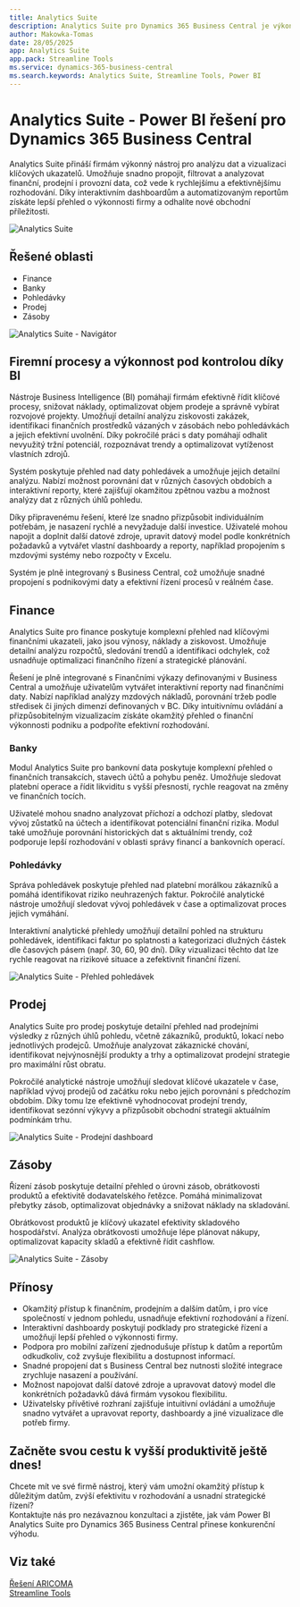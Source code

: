 ```yaml
---
title: Analytics Suite
description: Analytics Suite pro Dynamics 365 Business Central je výkonný nástroj pro analýzu a vizualizaci dat.
author: Makowka-Tomas
date: 28/05/2025
app: Analytics Suite
app.pack: Streamline Tools
ms.service: dynamics-365-business-central
ms.search.keywords: Analytics Suite, Streamline Tools, Power BI
---
```


# Analytics Suite - Power BI řešení pro Dynamics 365 Business Central

Analytics Suite přináší firmám výkonný nástroj pro analýzu dat a vizualizaci klíčových ukazatelů. Umožňuje snadno propojit, filtrovat a analyzovat finanční, prodejní i provozní data, což vede k rychlejšímu a efektivnějšímu rozhodování. Díky interaktivním dashboardům a automatizovaným reportům získáte lepší přehled o výkonnosti firmy a odhalíte nové obchodní příležitosti.

![Analytics Suite](media/analytics-suite-bc.png "Analytics Suite - Power BI řešení pro Dynamics 365 Business Central")

## Řešené oblasti

- Finance
- Banky
- Pohledávky
- Prodej
- Zásoby

![Analytics Suite - Navigátor](media/analytics-suite-navigator.png)

## Firemní procesy a výkonnost pod kontrolou díky BI

Nástroje Business Intelligence (BI) pomáhají firmám efektivně řídit klíčové procesy, snižovat náklady, optimalizovat objem prodeje a správně vybírat rozvojové projekty. Umožňují detailní analýzu ziskovosti zakázek, identifikaci finančních prostředků vázaných v zásobách nebo pohledávkách a jejich efektivní uvolnění. Díky pokročilé práci s daty pomáhají odhalit nevyužitý tržní potenciál, rozpoznávat trendy a optimalizovat vytíženost vlastních zdrojů.

Systém poskytuje přehled nad daty pohledávek a umožňuje jejich detailní analýzu. Nabízí možnost porovnání dat v různých časových obdobích a interaktivní reporty, které zajišťují okamžitou zpětnou vazbu a možnost analýzy dat z různých úhlů pohledu.

Díky připravenému řešení, které lze snadno přizpůsobit individuálním potřebám, je nasazení rychlé a nevyžaduje další investice. Uživatelé mohou napojit a doplnit další datové zdroje, upravit datový model podle konkrétních požadavků a vytvářet vlastní dashboardy a reporty, například propojením s mzdovými systémy nebo rozpočty v Excelu.

Systém je plně integrovaný s Business Central, což umožňuje snadné propojení s podnikovými daty a efektivní řízení procesů v reálném čase.

## Finance

Analytics Suite pro finance poskytuje komplexní přehled nad klíčovými finančními ukazateli, jako jsou výnosy, náklady a ziskovost. Umožňuje detailní analýzu rozpočtů, sledování trendů a identifikaci odchylek, což usnadňuje optimalizaci finančního řízení a strategické plánování.

Řešení je plně integrované s Finančními výkazy definovanými v Business Central a umožňuje uživatelům vytvářet interaktivní reporty nad finančními daty. Nabízí například analýzy mzdových nákladů, porovnání tržeb podle středisek či jiných dimenzí definovaných v BC. Díky intuitivnímu ovládání a přizpůsobitelným vizualizacím získáte okamžitý přehled o finanční výkonnosti podniku a podpoříte efektivní rozhodování.

### Banky

Modul Analytics Suite pro bankovní data poskytuje komplexní přehled o finančních transakcích, stavech účtů a pohybu peněz. Umožňuje sledovat platební operace a řídit likviditu s vyšší přesností, rychle reagovat na změny ve finančních tocích.

Uživatelé mohou snadno analyzovat příchozí a odchozí platby, sledovat vývoj zůstatků na účtech a identifikovat potenciální finanční rizika. Modul také umožňuje porovnání historických dat s aktuálními trendy, což podporuje lepší rozhodování v oblasti správy financí a bankovních operací.

### Pohledávky

Správa pohledávek poskytuje přehled nad platební morálkou zákazníků a pomáhá identifikovat riziko neuhrazených faktur. Pokročilé analytické nástroje umožňují sledovat vývoj pohledávek v čase a optimalizovat proces jejich vymáhání.

Interaktivní analytické přehledy umožňují detailní pohled na strukturu pohledávek, identifikaci faktur po splatnosti a kategorizaci dlužných částek dle časových pásem (např. 30, 60, 90 dní). Díky vizualizaci těchto dat lze rychle reagovat na rizikové situace a zefektivnit finanční řízení.

![Analytics Suite - Přehled pohledávek](media/analytics-suite-receivables-bal.png "Analytics Suite - Přehled pohledávek")

## Prodej

Analytics Suite pro prodej poskytuje detailní přehled nad prodejními výsledky z různých úhlů pohledu, včetně zákazníků, produktů, lokací nebo jednotlivých prodejců. Umožňuje analyzovat zákaznické chování, identifikovat nejvýnosnější produkty a trhy a optimalizovat prodejní strategie pro maximální růst obratu.

Pokročilé analytické nástroje umožňují sledovat klíčové ukazatele v čase, například vývoj prodejů od začátku roku nebo jejich porovnání s předchozím obdobím. Díky tomu lze efektivně vyhodnocovat prodejní trendy, identifikovat sezónní výkyvy a přizpůsobit obchodní strategii aktuálním podmínkám trhu.

![Analytics Suite - Prodejní dashboard](media/analytics-suite-sales-dashboard.png "Analytics Suite - Prodejní dashboard")

## Zásoby

Řízení zásob poskytuje detailní přehled o úrovni zásob, obrátkovosti produktů a efektivitě dodavatelského řetězce. Pomáhá minimalizovat přebytky zásob, optimalizovat objednávky a snižovat náklady na skladování.

Obrátkovost produktů je klíčový ukazatel efektivity skladového hospodářství. Analýza obrátkovosti umožňuje lépe plánovat nákupy, optimalizovat kapacity skladů a efektivně řídit cashflow.

![Analytics Suite - Zásoby](media/analytics-suite-inventory.png "Analytics Suite - Zásoby")

## Přínosy

- Okamžitý přístup k finančním, prodejním a dalším datům, i pro více společností v jednom pohledu, usnadňuje efektivní rozhodování a řízení.
- Interaktivní dashboardy poskytují podklady pro strategické řízení a umožňují lepší přehled o výkonnosti firmy.
- Podpora pro mobilní zařízení zjednodušuje přístup k datům a reportům odkudkoliv, což zvyšuje flexibilitu a dostupnost informací.
- Snadné propojení dat s Business Central bez nutnosti složité integrace zrychluje nasazení a používání.
- Možnost napojovat další datové zdroje a upravovat datový model dle konkrétních požadavků dává firmám vysokou flexibilitu.
- Uživatelsky přívětivé rozhraní zajišťuje intuitivní ovládání a umožňuje snadno vytvářet a upravovat reporty, dashboardy a jiné vizualizace dle potřeb firmy.

## Začněte svou cestu k vyšší produktivitě ještě dnes!

Chcete mít ve své firmě nástroj, který vám umožní okamžitý přístup k důležitým datům, zvýší efektivitu v rozhodování a usnadní strategické řízení?  
Kontaktujte nás pro nezávaznou konzultaci a zjistěte, jak vám Power BI Analytics Suite pro Dynamics 365 Business Central přinese konkurenční výhodu.

## Viz také

[Řešení ARICOMA](../index.md)  
[Streamline Tools](../StreamlineTools/streamlinetools.md)